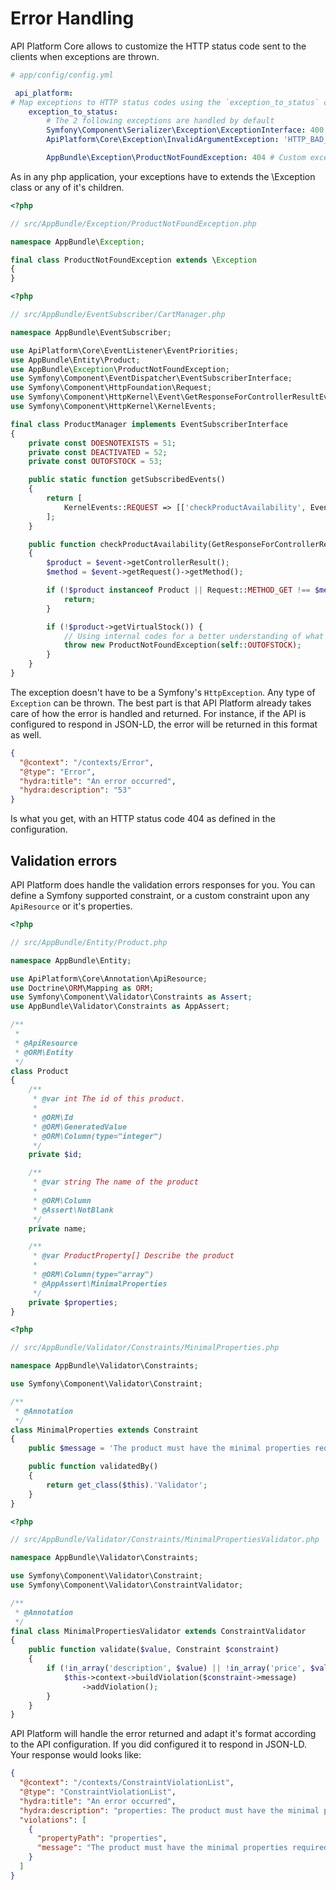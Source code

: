# Error Handling

API Platform Core allows to customize the HTTP status code sent to the clients when exceptions are thrown.

```yaml
# app/config/config.yml

 api_platform:
# Map exceptions to HTTP status codes using the `exception_to_status` configuration key
    exception_to_status:
        # The 2 following exceptions are handled by default
        Symfony\Component\Serializer\Exception\ExceptionInterface: 400 # Use a raw status code (recommended)
        ApiPlatform\Core\Exception\InvalidArgumentException: 'HTTP_BAD_REQUEST' # Or with a constant of `Symfony\Component\HttpFoundation\Response`

        AppBundle\Exception\ProductNotFoundException: 404 # Custom exceptions can easily be handled
```

As in any php application, your exceptions have to extends the \Exception class or any of it's children.

```php
<?php

// src/AppBundle/Exception/ProductNotFoundException.php

namespace AppBundle\Exception;

final class ProductNotFoundException extends \Exception
{
}
```

```php
<?php

// src/AppBundle/EventSubscriber/CartManager.php

namespace AppBundle\EventSubscriber;

use ApiPlatform\Core\EventListener\EventPriorities;
use AppBundle\Entity\Product;
use AppBundle\Exception\ProductNotFoundException;
use Symfony\Component\EventDispatcher\EventSubscriberInterface;
use Symfony\Component\HttpFoundation\Request;
use Symfony\Component\HttpKernel\Event\GetResponseForControllerResultEvent;
use Symfony\Component\HttpKernel\KernelEvents;

final class ProductManager implements EventSubscriberInterface
{
    private const DOESNOTEXISTS = 51;
    private const DEACTIVATED = 52;
    private const OUTOFSTOCK = 53;

    public static function getSubscribedEvents()
    {
        return [
            KernelEvents::REQUEST => [['checkProductAvailability', EventPriorities::POST_DESERIALIZE]],
        ];
    }

    public function checkProductAvailability(GetResponseForControllerResultEvent $event)
    {
        $product = $event->getControllerResult();
        $method = $event->getRequest()->getMethod();

        if (!$product instanceof Product || Request::METHOD_GET !== $method) {
            return;
        }

        if (!$product->getVirtualStock()) {
            // Using internal codes for a better understanding of what's going on
            throw new ProductNotFoundException(self::OUTOFSTOCK);
        }
    }
}
```

The exception doesn't have to be a Symfony's `HttpException`. Any type of `Exception` can be thrown. The best part is that API Platform already takes care of how the error is handled and returned. For instance, if the API is configured to respond in JSON-LD, the error will be returned in this format as well.

```json
{
  "@context": "/contexts/Error",
  "@type": "Error",
  "hydra:title": "An error occurred",
  "hydra:description": "53"
}
```

Is what you get, with an HTTP status code 404 as defined in the configuration.

## Validation errors

API Platform does handle the validation errors responses for you. You can define a Symfony supported constraint, or a custom constraint upon any `ApiResource` or it's properties.

```php
<?php

// src/AppBundle/Entity/Product.php

namespace AppBundle\Entity;

use ApiPlatform\Core\Annotation\ApiResource;
use Doctrine\ORM\Mapping as ORM;
use Symfony\Component\Validator\Constraints as Assert;
use AppBundle\Validator\Constraints as AppAssert;

/**
 *
 * @ApiResource
 * @ORM\Entity
 */
class Product
{
    /**
     * @var int The id of this product.
     *
     * @ORM\Id
     * @ORM\GeneratedValue
     * @ORM\Column(type="integer")
     */
    private $id;

    /**
     * @var string The name of the product
     *
     * @ORM\Column
     * @Assert\NotBlank
     */
    private name;

    /**
     * @var ProductProperty[] Describe the product
     *
     * @ORM\Column(type="array")
     * @AppAssert\MinimalProperties
     */
    private $properties;
}
```

```php
<?php

// src/AppBundle/Validator/Constraints/MinimalProperties.php

namespace AppBundle\Validator\Constraints;

use Symfony\Component\Validator\Constraint;

/**
 * @Annotation
 */
class MinimalProperties extends Constraint
{
    public $message = 'The product must have the minimal properties required (description, price)';

    public function validatedBy()
    {
        return get_class($this).'Validator';
    }
}
```

```php
<?php

// src/AppBundle/Validator/Constraints/MinimalPropertiesValidator.php

namespace AppBundle\Validator\Constraints;

use Symfony\Component\Validator\Constraint;
use Symfony\Component\Validator\ConstraintValidator;

/**
 * @Annotation
 */
final class MinimalPropertiesValidator extends ConstraintValidator
{
    public function validate($value, Constraint $constraint)
    {
        if (!in_array('description', $value) || !in_array('price', $value)) {
            $this->context->buildViolation($constraint->message)
                ->addViolation();
        }
    }
}
```

API Platform will handle the error returned and adapt it's format according to the API configuration. If you did configured it to respond in JSON-LD. Your response would looks like:

```json
{
  "@context": "/contexts/ConstraintViolationList",
  "@type": "ConstraintViolationList",
  "hydra:title": "An error occurred",
  "hydra:description": "properties: The product must have the minimal properties required (description, price)",
  "violations": [
    {
      "propertyPath": "properties",
      "message": "The product must have the minimal properties required (description, price)"
    }
  ]
}
```